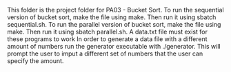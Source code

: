 This folder is the project folder for PA03 - Bucket Sort.
To run the sequential version of bucket sort, make the file using make. Then run it using sbatch sequential.sh.
To run the parallel version of bucket sort, make the file using make. Then run it using sbatch parallel.sh.
A data.txt file must exist for these programs to work
 In order to generate a data file with
a different amount of numbers run the generator executable with ./generator. This will prompt the user to imput a different set
of numbers that the user can specify the amount.
